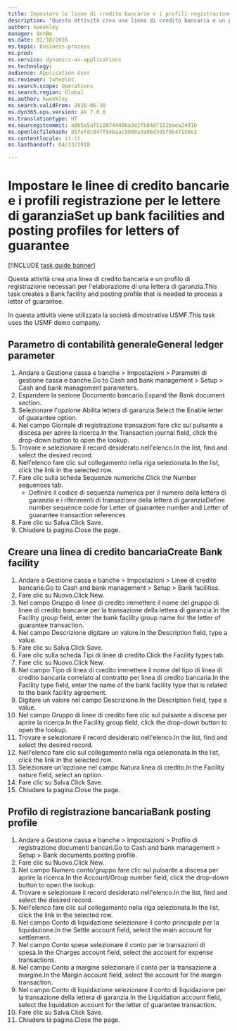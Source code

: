 ```yaml
--- 
title: Impostare le linee di credito bancarie e i profili registrazione per le lettere di garanzia
description: "Questa attività crea una linea di credito bancaria e un profilo di registrazione necessari per l'elaborazione di una lettera di garanzia."
author: kweekley
manager: AnnBe
ms.date: 02/10/2016
ms.topic: business-process
ms.prod: 
ms.service: dynamics-ax-applications
ms.technology: 
audience: Application User
ms.reviewer: twheeloc
ms.search.scope: Operations
ms.search.region: Global
ms.author: kweekley
ms.search.validFrom: 2016-06-30
ms.dyn365.ops.version: AX 7.0.0
ms.translationtype: HT
ms.sourcegitcommit: a8b5a5af5108744406a3d2fb84d7151baea2481b
ms.openlocfilehash: 85fefdc847f94baac5900a3a96d3d5f0b47150e3
ms.contentlocale: it-it
ms.lasthandoff: 04/13/2018

---
```

# <a name="set-up-bank-facilities-and-posting-profiles-for-letters-of-guarantee"></a><span data-ttu-id="f091d-103">Impostare le linee di credito bancarie e i profili registrazione per le lettere di garanzia</span><span class="sxs-lookup"><span data-stu-id="f091d-103">Set up bank facilities and posting profiles for letters of guarantee</span></span>

[!INCLUDE [task guide banner](../../includes/task-guide-banner.md)]

<span data-ttu-id="f091d-104">Questa attività crea una linea di credito bancaria e un profilo di registrazione necessari per l'elaborazione di una lettera di garanzia.</span><span class="sxs-lookup"><span data-stu-id="f091d-104">This task creates a Bank facility and posting profile that is needed to process a letter of guarantee.</span></span>



<span data-ttu-id="f091d-105">In questa attività viene utilizzata la società dimostrativa USMF.</span><span class="sxs-lookup"><span data-stu-id="f091d-105">This task uses the USMF demo company.</span></span> 




## <a name="general-ledger-parameter"></a><span data-ttu-id="f091d-106">Parametro di contabilità generale</span><span class="sxs-lookup"><span data-stu-id="f091d-106">General ledger parameter</span></span>
1. <span data-ttu-id="f091d-107">Andare a Gestione cassa e banche > Impostazioni > Parametri di gestione cassa e banche.</span><span class="sxs-lookup"><span data-stu-id="f091d-107">Go to Cash and bank management > Setup > Cash and bank management parameters.</span></span>
2. <span data-ttu-id="f091d-108">Espandere la sezione Documento bancario.</span><span class="sxs-lookup"><span data-stu-id="f091d-108">Expand the Bank document section.</span></span>
3. <span data-ttu-id="f091d-109">Selezionare l'opzione Abilita lettera di garanzia.</span><span class="sxs-lookup"><span data-stu-id="f091d-109">Select the Enable letter of guarantee option.</span></span>
4. <span data-ttu-id="f091d-110">Nel campo Giornale di registrazione transazioni fare clic sul pulsante a discesa per aprire la ricerca.</span><span class="sxs-lookup"><span data-stu-id="f091d-110">In the Transaction journal field, click the drop-down button to open the lookup.</span></span>
5. <span data-ttu-id="f091d-111">Trovare e selezionare il record desiderato nell'elenco.</span><span class="sxs-lookup"><span data-stu-id="f091d-111">In the list, find and select the desired record.</span></span>
6. <span data-ttu-id="f091d-112">Nell'elenco fare clic sul collegamento nella riga selezionata.</span><span class="sxs-lookup"><span data-stu-id="f091d-112">In the list, click the link in the selected row.</span></span>
7. <span data-ttu-id="f091d-113">Fare clic sulla scheda Sequenze numeriche.</span><span class="sxs-lookup"><span data-stu-id="f091d-113">Click the Number sequences tab.</span></span>
    * <span data-ttu-id="f091d-114">Definire il codice di sequenza numerica per il numero della lettera di garanzia e i riferimenti di transazione della lettera di garanzia</span><span class="sxs-lookup"><span data-stu-id="f091d-114">Define number sequence code for Letter of guarantee number and Letter of guarantee transaction references</span></span>  
8. <span data-ttu-id="f091d-115">Fare clic su Salva.</span><span class="sxs-lookup"><span data-stu-id="f091d-115">Click Save.</span></span>
9. <span data-ttu-id="f091d-116">Chiudere la pagina.</span><span class="sxs-lookup"><span data-stu-id="f091d-116">Close the page.</span></span>

## <a name="create-bank-facility"></a><span data-ttu-id="f091d-117">Creare una linea di credito bancaria</span><span class="sxs-lookup"><span data-stu-id="f091d-117">Create Bank facility</span></span>
1. <span data-ttu-id="f091d-118">Andare a Gestione cassa e banche > Impostazioni > Linee di credito bancarie.</span><span class="sxs-lookup"><span data-stu-id="f091d-118">Go to Cash and bank management > Setup > Bank facilities.</span></span>
2. <span data-ttu-id="f091d-119">Fare clic su Nuovo.</span><span class="sxs-lookup"><span data-stu-id="f091d-119">Click New.</span></span>
3. <span data-ttu-id="f091d-120">Nel campo Gruppo di linee di credito immettere il nome del gruppo di linee di credito bancarie per la transazione della lettera di garanzia.</span><span class="sxs-lookup"><span data-stu-id="f091d-120">In the Facility group field, enter the bank facility group name for the letter of guarantee transaction.</span></span>
4. <span data-ttu-id="f091d-121">Nel campo Descrizione digitare un valore.</span><span class="sxs-lookup"><span data-stu-id="f091d-121">In the Description field, type a value.</span></span>
5. <span data-ttu-id="f091d-122">Fare clic su Salva.</span><span class="sxs-lookup"><span data-stu-id="f091d-122">Click Save.</span></span>
6. <span data-ttu-id="f091d-123">Fare clic sulla scheda Tipi di linee di credito.</span><span class="sxs-lookup"><span data-stu-id="f091d-123">Click the Facility types tab.</span></span>
7. <span data-ttu-id="f091d-124">Fare clic su Nuovo.</span><span class="sxs-lookup"><span data-stu-id="f091d-124">Click New.</span></span>
8. <span data-ttu-id="f091d-125">Nel campo Tipo di linea di credito immettere il nome del tipo di linea di credito bancaria correlato al contratto per linea di credito bancaria.</span><span class="sxs-lookup"><span data-stu-id="f091d-125">In the Facility type field, enter the name of the bank facility type that is related to the bank facility agreement.</span></span>
9. <span data-ttu-id="f091d-126">Digitare un valore nel campo Descrizione.</span><span class="sxs-lookup"><span data-stu-id="f091d-126">In the Description field, type a value.</span></span>
10. <span data-ttu-id="f091d-127">Nel campo Gruppo di linee di credito fare clic sul pulsante a discesa per aprire la ricerca.</span><span class="sxs-lookup"><span data-stu-id="f091d-127">In the Facility group field, click the drop-down button to open the lookup.</span></span>
11. <span data-ttu-id="f091d-128">Trovare e selezionare il record desiderato nell'elenco.</span><span class="sxs-lookup"><span data-stu-id="f091d-128">In the list, find and select the desired record.</span></span>
12. <span data-ttu-id="f091d-129">Nell'elenco fare clic sul collegamento nella riga selezionata.</span><span class="sxs-lookup"><span data-stu-id="f091d-129">In the list, click the link in the selected row.</span></span>
13. <span data-ttu-id="f091d-130">Selezionare un'opzione nel campo Natura linea di credito.</span><span class="sxs-lookup"><span data-stu-id="f091d-130">In the Facility nature field, select an option.</span></span>
14. <span data-ttu-id="f091d-131">Fare clic su Salva.</span><span class="sxs-lookup"><span data-stu-id="f091d-131">Click Save.</span></span>
15. <span data-ttu-id="f091d-132">Chiudere la pagina.</span><span class="sxs-lookup"><span data-stu-id="f091d-132">Close the page.</span></span>

## <a name="bank-posting-profile"></a><span data-ttu-id="f091d-133">Profilo di registrazione bancaria</span><span class="sxs-lookup"><span data-stu-id="f091d-133">Bank posting profile</span></span>
1. <span data-ttu-id="f091d-134">Andare a Gestione cassa e banche > Impostazioni > Profilo di registrazione documenti bancari.</span><span class="sxs-lookup"><span data-stu-id="f091d-134">Go to Cash and bank management > Setup > Bank documents posting profile.</span></span>
2. <span data-ttu-id="f091d-135">Fare clic su Nuovo.</span><span class="sxs-lookup"><span data-stu-id="f091d-135">Click New.</span></span>
3. <span data-ttu-id="f091d-136">Nel campo Numero conto/gruppo fare clic sul pulsante a discesa per aprire la ricerca.</span><span class="sxs-lookup"><span data-stu-id="f091d-136">In the Account/Group number field, click the drop-down button to open the lookup.</span></span>
4. <span data-ttu-id="f091d-137">Trovare e selezionare il record desiderato nell'elenco.</span><span class="sxs-lookup"><span data-stu-id="f091d-137">In the list, find and select the desired record.</span></span>
5. <span data-ttu-id="f091d-138">Nell'elenco fare clic sul collegamento nella riga selezionata.</span><span class="sxs-lookup"><span data-stu-id="f091d-138">In the list, click the link in the selected row.</span></span>
6. <span data-ttu-id="f091d-139">Nel campo Conto di liquidazione selezionare il conto principale per la liquidazione.</span><span class="sxs-lookup"><span data-stu-id="f091d-139">In the Settle account field, select the main account for settlement.</span></span>
7. <span data-ttu-id="f091d-140">Nel campo Conto spese selezionare il conto per le transazioni di spesa.</span><span class="sxs-lookup"><span data-stu-id="f091d-140">In the Charges account field, select the account for expense transactions.</span></span>
8. <span data-ttu-id="f091d-141">Nel campo Conto a margine selezionare il conto per la transazione a margine.</span><span class="sxs-lookup"><span data-stu-id="f091d-141">In the Margin account field, select the account for the margin transaction.</span></span>
9. <span data-ttu-id="f091d-142">Nel campo Conto di liquidazione selezionare il conto di liquidazione per la transazione della lettera di garanzia.</span><span class="sxs-lookup"><span data-stu-id="f091d-142">In the Liquidation account field, select the liquidation account for the letter of guarantee transaction.</span></span> 
10. <span data-ttu-id="f091d-143">Fare clic su Salva.</span><span class="sxs-lookup"><span data-stu-id="f091d-143">Click Save.</span></span>
11. <span data-ttu-id="f091d-144">Chiudere la pagina.</span><span class="sxs-lookup"><span data-stu-id="f091d-144">Close the page.</span></span>


